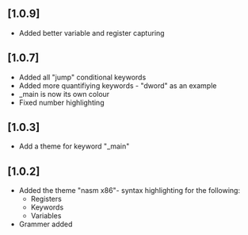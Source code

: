 ## [1.0.9]
- Added better variable and register capturing

## [1.0.7]
- Added all "jump" conditional keywords
- Added more quantifiying keywords - "dword" as an example
- _main is now its own colour
- Fixed number highlighting

## [1.0.3]
- Add a theme for keyword "_main"

## [1.0.2]
- Added the theme "nasm x86"- syntax highlighting for the following:
    - Registers
    - Keywords
    - Variables
- Grammer added

